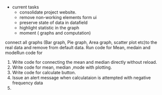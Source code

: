

- current tasks 
    -  consolidate project website.
    -  remove non-working elements form ui
    -  preserve state of data in datafield
    -  highlight statistic in the graph
    -   moment ( graphs and computation)

connect all graphs (Bar graph, Pie graph, Area graph, scatter plot etc)to the real data and remove from default data.
Run code for Mean, medain and modeRun code for  

1. Write code for connecting the mean and median directly without reload.
2. Write code for mean, median ,mode with plotting. 
3. Write code for calculate button.
4. Issue an alert message when calculataion is attempted with negative frequency data 
5.  
